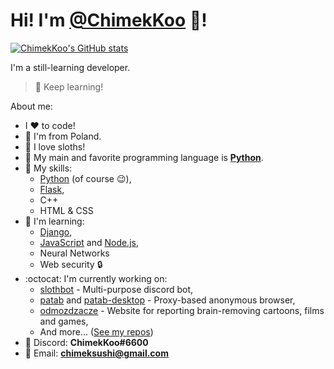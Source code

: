 # Hi! I'm [@ChimekKoo](https://github.com/ChimekKoo) :wave:!

[![ChimekKoo's GitHub stats](https://github-readme-stats.vercel.app/api?username=chimekkoo&show_icons=true&theme=dark)](https://github.com/ChimekKoo)

I'm a still-learning developer.
> :muscle: Keep learning!

About me:
- I :heart: to code!
- :boy: I'm from Poland.
- :sloth: I love sloths!
- :snake: My main and favorite programming language is **[Python](https://www.python.org/)**.
- :ski: My skills:
  - [Python](https://www.python.org/) (of course :wink:),
  - [Flask](https://flask.palletsprojects.com/),
  - C++
  - HTML & CSS
- :muscle: I'm learning:
  - [Django](https://www.djangoproject.com/),
  - [JavaScript](https://www.javascript.com/) and [Node.js](https://nodejs.org/),
  - Neural Networks
  - Web security 🔒
- :octocat: I'm currently working on:
  - [slothbot](https://github.com/ChimekKoo/slothbot) - Multi-purpose discord bot,
  - [patab](https://github.com/ChimekKoo/patab) and [patab-desktop](https://github.com/ChimekKoo/patab-desktop) - Proxy-based anonymous browser,
  - [odmozdzacze](https://github.com/odmozdzacze) - Website for reporting brain-removing cartoons, films and games,
  - And more... ([See my repos](https://github.com/ChimekKoo?tab=repositories))
- :speech_balloon: Discord: **ChimekKoo#6600**
- :email: Email: **[chimeksushi@gmail.com](mailto:chimeksushi@gmail.com)**
